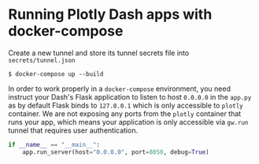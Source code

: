 # Running Plotly Dash apps with docker-compose


Create a new tunnel and store its tunnel secrets file into `secrets/tunnel.json`

```shell
$ docker-compose up --build
```

In order to work properly in a `docker-compose` environment, you need instruct your Dash's Flask application to listen to host `0.0.0.0` in the `app.py`
as by default Flask binds to `127.0.0.1` which is only accessible to `plotly` container. We are not exposing any ports from the `plotly` container that runs your app, 
which means your application is only accessible via `gw.run` tunnel that requires user authentication. 

```python
if __name__ == "__main__":
    app.run_server(host="0.0.0.0", port=8050, debug=True)
```

